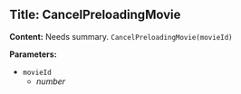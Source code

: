 ## Title: CancelPreloadingMovie

**Content:**
Needs summary.
`CancelPreloadingMovie(movieId)`

**Parameters:**
- `movieId`
  - *number*